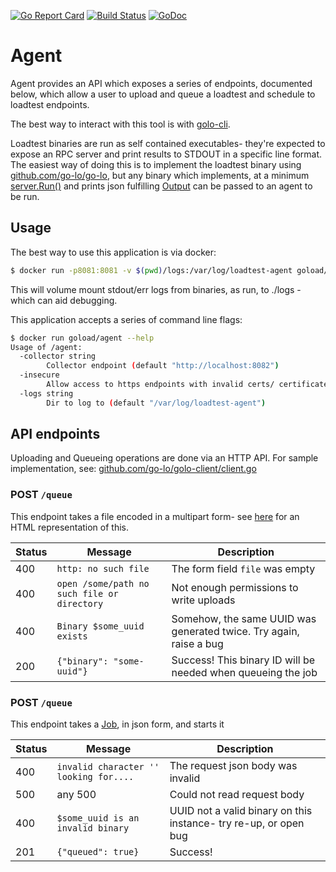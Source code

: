 [![Go Report Card](https://goreportcard.com/badge/github.com/go-lo/agent)](https://goreportcard.com/report/github.com/go-lo/agent)
[![Build Status](https://travis-ci.com/go-lo/agent.svg?branch=master)](https://travis-ci.com/go-lo/agent)
[![GoDoc](https://godoc.org/github.com/go-lo/agent?status.svg)](https://godoc.org/github.com/go-lo/agent)


# Agent

Agent provides an API which exposes a series of endpoints, documented below, which allow a user to upload and queue a loadtest and schedule to loadtest endpoints.

The best way to interact with this tool is with [golo-cli](github.com/go-lo/golo-cli).

Loadtest binaries are run as self contained executables- they're expected to expose an RPC server and print results to STDOUT in a specific line format. The easiest way of doing this is to implement the loadtest binary using [github.com/go-lo/go-lo](https://github.com/go-lo/go-lo), but any binary which implements, at a minimum [server.Run()](https://godoc.org/github.com/go-lo/go-lo#Server.Run) and prints json fulfilling [Output](https://godoc.org/github.com/go-lo/go-lo#Output) can be passed to an agent to be run.

## Usage

The best way to use this application is via docker:

```bash
$ docker run -p8081:8081 -v $(pwd)/logs:/var/log/loadtest-agent goload/agent
```

This will volume mount stdout/err logs from binaries, as run, to ./logs - which can aid debugging.

This application accepts a series of command line flags:

```bash
$ docker run goload/agent --help
Usage of /agent:
  -collector string
        Collector endpoint (default "http://localhost:8082")
  -insecure
        Allow access to https endpoints with invalid certs/ certificate chains
  -logs string
        Dir to log to (default "/var/log/loadtest-agent")
```

## API endpoints

Uploading and Queueing operations are done via an HTTP API. For sample implementation, see: [github.com/go-lo/golo-client/client.go](https://github.com/go-lo/golo-cli/blob/master/client.go)

### POST `/queue`

This endpoint takes a file encoded in a multipart form- see [here](html/upload.html) for an HTML representation of this.

| Status | Message                                     | Description                                                        |
|--------|---------------------------------------------|--------------------------------------------------------------------|
| 400    | `http: no such file`                        | The form field `file` was empty                                    |
| 400    | `open /some/path no such file or directory` | Not enough permissions to write uploads                            |
| 400    | `Binary $some_uuid exists`                  | Somehow, the same UUID was generated twice. Try again, raise a bug |
| 200    | `{"binary": "some-uuid"}`                   | Success! This binary ID will be needed when queueing the job       |


### POST `/queue`

This endpoint takes a [Job](https://github.com/go-lo/agent/blob/master/job.go#L39), in json form, and starts it

| Status | Message                                | Description                                                      |
|--------|----------------------------------------|------------------------------------------------------------------|
| 400    | `invalid character '' looking for....` | The request json body was invalid                                |
| 500    | any 500                                | Could not read request body                                      |
| 400    | `$some_uuid is an invalid binary`      | UUID not a valid binary on this instance- try re-up, or open bug |
| 201    | `{"queued": true}`                     | Success!                                                         |
